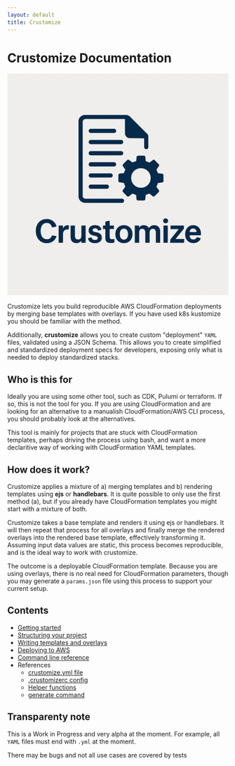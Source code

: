 ```yaml
---
layout: default
title: Crustomize
---
```


# Crustomize Documentation

![Crustomize logo](./crustomize_logo.png)

Crustomize lets you build reproducible AWS CloudFormation deployments
by merging base templates with overlays. If you have used k8s kustomize
you should be familiar with the method.

Additionally, **crustomize** allows you to create custom "deployment" `YAML` files, validated
using a JSON Schema. This allows you to create simplified and standardized
deployment specs for developers, exposing only what is needed to deploy
standardized stacks.

## Who is this for

Ideally you are using some other tool, such as CDK, Pulumi or terraform.
If so, this is not the tool for you. If you are using CloudFormation and
are looking for an alternative to a manualish CloudFormation/AWS CLI process, you
should probably look at the alternatives.

This tool is mainly for projects that are stuck with CloudFormation templates,
perhaps driving the process using bash, and want a more declaritive
way of working with CloudFormation YAML templates.

## How does it work?

Crustomize applies a mixture of a) merging templates and b) rendering
templates using **ejs** or **handlebars**. It is quite possible to only
use the first method (a), but if you already have CloudFormation templates
you might start with a mixture of both.

Crustomize takes a base template and renders it using ejs or handlebars.
It will then repeat that process for all overlays and finally merge
the rendered overlays into the rendered base template, effectively
transforming it. Assuming input data values are static, this process
becomes reproducible, and is the ideal way to work with crustomize.

The outcome is a deployable CloudFormation template. Because you are using
overlays, there is no real need for CloudFormation parameters, though you
may generate a `params.json` file using this process to support your current
setup.

## Contents

- [Getting started](getting-started.md)
- [Structuring your project](project-structure.md)
- [Writing templates and overlays](writing-templates-and-overlays.md)
- [Deploying to AWS](deploying-to-aws.md)
- [Command line reference](commands.md)
- References
  - [crustomize.yml file](crustomize-yml.md)
  - [.crustomizerc config](config-file.md)
  - [Helper functions](helpers.md)
  - [generate command](generate.md)

## Transparenty note
This is a Work in Progress and very alpha at the moment. For example, all
`YAML` files must end with `.yml` at the moment.

There may be bugs and not all use cases are covered by tests